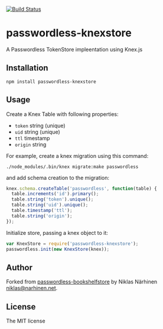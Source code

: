 [![Build Status](https://travis-ci.org/trustmaster/passwordless-knexstore.svg)](https://travis-ci.org/trustmaster/passwordless-knexstore)

passwordless-knexstore
===========================

A Passwordless TokenStore impleentation using Knex.js

Installation
------------

`npm install passwordless-knexstore`

Usage
-----

Create a Knex Table with following properties:
 * `token` string (unique)
 * `uid` string (unique)
 * `ttl` timestamp
 * `origin` string

For example, create a knex migration using this command:

```
./node_modules/.bin/knex migrate:make passwordless
```

and add schema creation to the migration:

```js
knex.schema.createTable('passwordless', function(table) {
  table.increments('id').primary();
  table.string('token').unique();
  table.string('uid').unique();
  table.timestamp('ttl');
  table.string('origin');
});
```

Initialize store, passing a knex object to it:

```js
var KnexStore = require('passwordless-knexstore');
passwordless.init(new KnexStore(knex));
```

Author
------

Forked from [passwordless-bookshelfstore](https://github.com/nnarhinen/passwordless-bookshelfstore) by Niklas Närhinen <niklas@narhinen.net>.

License
-------

The MIT license
